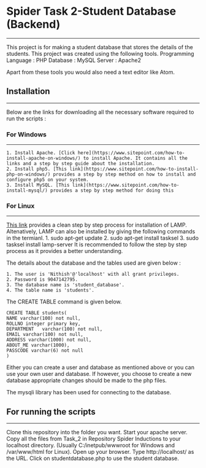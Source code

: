 # Spider Task 2-Student Database (Backend)  ##
-----------------------------------------

This project is for making a student database that stores the details of the students. This project was created 
using the following tools.
Programming Language : PHP 
Database : MySQL
Server : Apache2

Apart from these tools you would also need a text editor like Atom.

## Installation ##
------------

Below are the links for downloading all the necessary software required to run the scripts :

### For Windows ### 
-----------

    1. Install Apache. [Click here](https://www.sitepoint.com/how-to-install-apache-on-windows/) to install Apache. It contains all the links and a step by step guide about the installation.
    2. Install php5. [This link](https://www.sitepoint.com/how-to-install-php-on-windows/) provides a step by step method on how to install and configure php5 on your system.
    3. Install MySQL. [This link](https://www.sitepoint.com/how-to-install-mysql/) provides a step by step method for doing this

### For Linux ###
---------
[This link](https://www.digitalocean.com/community/tutorials/how-to-install-linux-apache-mysql-php-lamp-stack-on-ubuntu-14-04) provides a clean step by step process for installation of LAMP. 
Altenatively, LAMP can also be installed by giving the following commands in the termianl.
    1. sudo apt-get update 
    2. sudo apt-get install tasksel
    3. sudo tasksel install lamp-server
It is recommended to follow the step by step process as it provides a better understanding.

The details about the database and the tables used are given below :

    1. The user is 'Nithish'@'localhost' with all grant privileges.
    2. Password is 9047142795.
    3. The database name is 'student_database'.
    4. The table name is 'students'. 
 
The CREATE TABLE command is given below.
```
CREATE TABLE students(
NAME varchar(100) not null,
ROLLNO integer primary key,
DEPARTMENT   varchar(100) not null,
EMAIL varchar(100) not null,
ADDRESS varchar(1000) not null,
ABOUT_ME varchar(1000),
PASSCODE varchar(6) not null
)
```

Either you can create a user and database as mentioned above or you can use your own user and database. If however, 
you choose to create  a new database appropriate changes should be made to the php files.

The mysqli library has been used for connecting to the database.

## For running the scripts ##
------------------------

Clone this repository into the folder you want.
Start your apache server.
Copy all the files from Task_2 in Repository Spider Inductions to your localhost directory.
(Usually C:/inetpub/wwwroot for Windows and /var/www/html for Linux).
Open up your browser. Type http://localhost/ as the URL.
Click on studentdatabase.php to use the student database.
